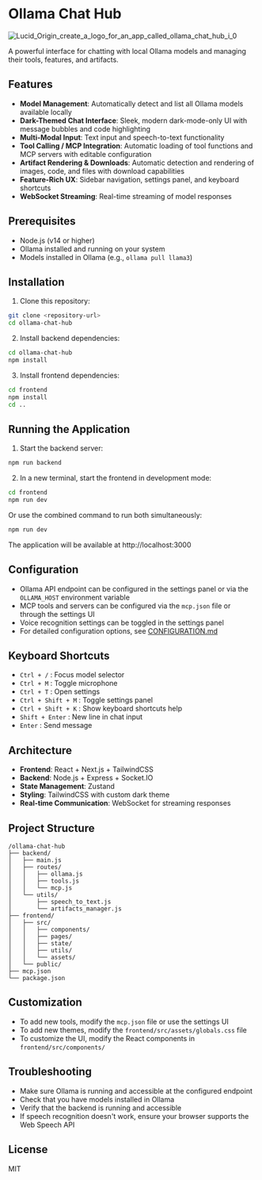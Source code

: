 # Ollama Chat Hub
![Lucid_Origin_create_a_logo_for_an_app_called_ollama_chat_hub_i_0](https://github.com/user-attachments/assets/052f5b00-437e-4c8f-a394-513edde92804)

A powerful interface for chatting with local Ollama models and managing their tools, features, and artifacts.

## Features

- **Model Management**: Automatically detect and list all Ollama models available locally
- **Dark-Themed Chat Interface**: Sleek, modern dark-mode-only UI with message bubbles and code highlighting
- **Multi-Modal Input**: Text input and speech-to-text functionality
- **Tool Calling / MCP Integration**: Automatic loading of tool functions and MCP servers with editable configuration
- **Artifact Rendering & Downloads**: Automatic detection and rendering of images, code, and files with download capabilities
- **Feature-Rich UX**: Sidebar navigation, settings panel, and keyboard shortcuts
- **WebSocket Streaming**: Real-time streaming of model responses

## Prerequisites

- Node.js (v14 or higher)
- Ollama installed and running on your system
- Models installed in Ollama (e.g., `ollama pull llama3`)

## Installation

1. Clone this repository:
```bash
git clone <repository-url>
cd ollama-chat-hub
```

2. Install backend dependencies:
```bash
cd ollama-chat-hub
npm install
```

3. Install frontend dependencies:
```bash
cd frontend
npm install
cd ..
```

## Running the Application

1. Start the backend server:
```bash
npm run backend
```

2. In a new terminal, start the frontend in development mode:
```bash
cd frontend
npm run dev
```

Or use the combined command to run both simultaneously:
```bash
npm run dev
```

The application will be available at http://localhost:3000

## Configuration

- Ollama API endpoint can be configured in the settings panel or via the `OLLAMA_HOST` environment variable
- MCP tools and servers can be configured via the `mcp.json` file or through the settings UI
- Voice recognition settings can be toggled in the settings panel
- For detailed configuration options, see [CONFIGURATION.md](CONFIGURATION.md)

## Keyboard Shortcuts

- `Ctrl + /` : Focus model selector
- `Ctrl + M` : Toggle microphone
- `Ctrl + T` : Open settings
- `Ctrl + Shift + M` : Toggle settings panel
- `Ctrl + Shift + K` : Show keyboard shortcuts help
- `Shift + Enter` : New line in chat input
- `Enter` : Send message

## Architecture

- **Frontend**: React + Next.js + TailwindCSS
- **Backend**: Node.js + Express + Socket.IO
- **State Management**: Zustand
- **Styling**: TailwindCSS with custom dark theme
- **Real-time Communication**: WebSocket for streaming responses

## Project Structure

```
/ollama-chat-hub
├── backend/
│   ├── main.js
│   ├── routes/
│   │   ├── ollama.js
│   │   ├── tools.js
│   │   └── mcp.js
│   └── utils/
│       ├── speech_to_text.js
│       └── artifacts_manager.js
├── frontend/
│   ├── src/
│   │   ├── components/
│   │   ├── pages/
│   │   ├── state/
│   │   ├── utils/
│   │   └── assets/
│   └── public/
├── mcp.json
└── package.json
```

## Customization

- To add new tools, modify the `mcp.json` file or use the settings UI
- To add new themes, modify the `frontend/src/assets/globals.css` file
- To customize the UI, modify the React components in `frontend/src/components/`

## Troubleshooting

- Make sure Ollama is running and accessible at the configured endpoint
- Check that you have models installed in Ollama
- Verify that the backend is running and accessible
- If speech recognition doesn't work, ensure your browser supports the Web Speech API

## License

MIT
